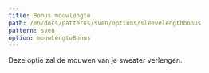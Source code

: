 ```yaml
---
title: Bonus mouwlengte
path: /en/docs/patterns/sven/options/sleevelengthbonus
pattern: sven
option: mouwLengteBonus
---
```


Deze optie zal de mouwen van je sweater verlengen.